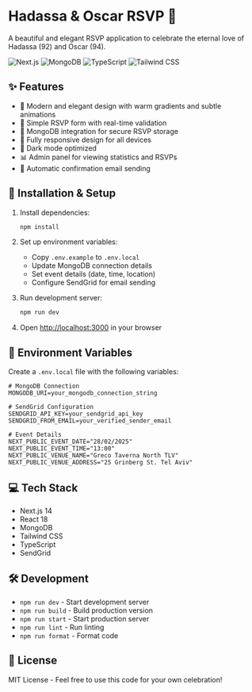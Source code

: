 # Hadassa & Oscar RSVP 💝

A beautiful and elegant RSVP application to celebrate the eternal love of Hadassa (92) and Oscar (94).

![Next.js](https://img.shields.io/badge/Next.js-000000?style=for-the-badge&logo=next.js&logoColor=white)
![MongoDB](https://img.shields.io/badge/MongoDB-4EA94B?style=for-the-badge&logo=mongodb&logoColor=white)
![TypeScript](https://img.shields.io/badge/TypeScript-007ACC?style=for-the-badge&logo=typescript&logoColor=white)
![Tailwind CSS](https://img.shields.io/badge/Tailwind_CSS-38B2AC?style=for-the-badge&logo=tailwind-css&logoColor=white)

## ✨ Features

- 🎨 Modern and elegant design with warm gradients and subtle animations
- 📝 Simple RSVP form with real-time validation
- 💾 MongoDB integration for secure RSVP storage
- 📱 Fully responsive design for all devices
- 🌙 Dark mode optimized
- 📊 Admin panel for viewing statistics and RSVPs
- 📧 Automatic confirmation email sending

## 🚀 Installation & Setup

1. Install dependencies:
   ```bash
   npm install
   ```

2. Set up environment variables:
   - Copy `.env.example` to `.env.local`
   - Update MongoDB connection details
   - Set event details (date, time, location)
   - Configure SendGrid for email sending

3. Run development server:
   ```bash
   npm run dev
   ```

4. Open [http://localhost:3000](http://localhost:3000) in your browser

## 🔧 Environment Variables

Create a `.env.local` file with the following variables:

```env
# MongoDB Connection
MONGODB_URI=your_mongodb_connection_string

# SendGrid Configuration
SENDGRID_API_KEY=your_sendgrid_api_key
SENDGRID_FROM_EMAIL=your_verified_sender_email

# Event Details
NEXT_PUBLIC_EVENT_DATE="28/02/2025"
NEXT_PUBLIC_EVENT_TIME="13:00"
NEXT_PUBLIC_VENUE_NAME="Greco Taverna North TLV"
NEXT_PUBLIC_VENUE_ADDRESS="25 Grinberg St. Tel Aviv"
```

## 💻 Tech Stack

- Next.js 14
- React 18
- MongoDB
- Tailwind CSS
- TypeScript
- SendGrid

## 🛠️ Development

- `npm run dev` - Start development server
- `npm run build` - Build production version
- `npm run start` - Start production server
- `npm run lint` - Run linting
- `npm run format` - Format code

## 📄 License

MIT License - Feel free to use this code for your own celebration!
